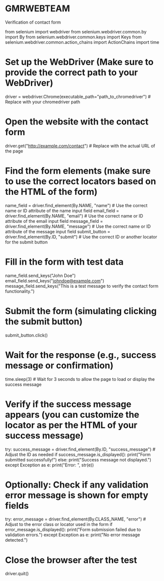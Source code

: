 # GMRWEBTEAM
Verification of contact form

from selenium import webdriver
from selenium.webdriver.common.by import By
from selenium.webdriver.common.keys import Keys
from selenium.webdriver.common.action_chains import ActionChains
import time

# Set up the WebDriver (Make sure to provide the correct path to your WebDriver)
driver = webdriver.Chrome(executable_path="path_to_chromedriver")  # Replace with your chromedriver path

# Open the website with the contact form
driver.get("http://example.com/contact")  # Replace with the actual URL of the page

# Find the form elements (make sure to use the correct locators based on the HTML of the form)
name_field = driver.find_element(By.NAME, "name")  # Use the correct name or ID attribute of the name input field
email_field = driver.find_element(By.NAME, "email")  # Use the correct name or ID attribute of the email input field
message_field = driver.find_element(By.NAME, "message")  # Use the correct name or ID attribute of the message input field
submit_button = driver.find_element(By.ID, "submit")  # Use the correct ID or another locator for the submit button

# Fill in the form with test data
name_field.send_keys("John Doe")
email_field.send_keys("johndoe@example.com")
message_field.send_keys("This is a test message to verify the contact form functionality.")

# Submit the form (simulating clicking the submit button)
submit_button.click()

# Wait for the response (e.g., success message or confirmation)
time.sleep(3)  # Wait for 3 seconds to allow the page to load or display the success message

# Verify if the success message appears (you can customize the locator as per the HTML of your success message)
try:
    success_message = driver.find_element(By.ID, "success_message")  # Adjust the ID as needed
    if success_message.is_displayed():
        print("Form submitted successfully!")
    else:
        print("Success message not displayed.")
except Exception as e:
    print("Error: ", str(e))

# Optionally: Check if any validation error message is shown for empty fields
try:
    error_message = driver.find_element(By.CLASS_NAME, "error")  # Adjust to the error class or locator used in the form
    if error_message.is_displayed():
        print("Form submission failed due to validation errors.")
except Exception as e:
    print("No error message detected.")

# Close the browser after the test
driver.quit()

